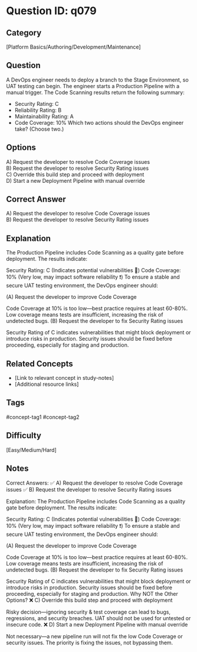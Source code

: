 # Question ID: q079

## Category
[Platform Basics/Authoring/Development/Maintenance]

## Question
A DevOps engineer needs to deploy a branch to the Stage Environment, so UAT testing can begin. The engineer starts a Production Pipeline with a manual trigger. The Code Scanning results return the following summary:
- Security Rating: C
- Reliability Rating: B
- Maintainability Rating: A
- Code Coverage: 10%
Which two actions should the DevOps engineer take? (Choose two.)

## Options
A) Request the developer to resolve Code Coverage issues  <br /> 
B) Request the developer to resolve Security Rating issues  <br /> 
C) Override this build step and proceed with deployment  <br /> 
D) Start a new Deployment Pipeline with manual override  <br /> 

## Correct Answer
A) Request the developer to resolve Code Coverage issues  <br /> 
B) Request the developer to resolve Security Rating issues  <br /> 

## Explanation
The Production Pipeline includes Code Scanning as a quality gate before deployment. The results indicate:

Security Rating: C (Indicates potential vulnerabilities 🛑)
Code Coverage: 10% (Very low, may impact software reliability ❗)
To ensure a stable and secure UAT testing environment, the DevOps engineer should:

(A) Request the developer to improve Code Coverage

Code Coverage at 10% is too low—best practice requires at least 60-80%.
Low coverage means tests are insufficient, increasing the risk of undetected bugs.
(B) Request the developer to fix Security Rating issues

Security Rating of C indicates vulnerabilities that might block deployment or introduce risks in production.
Security issues should be fixed before proceeding, especially for staging and production.

## Related Concepts
- [Link to relevant concept in study-notes]
- [Additional resource links]

## Tags
#concept-tag1 #concept-tag2

## Difficulty
[Easy/Medium/Hard]

## Notes

Correct Answers:
✅ A) Request the developer to resolve Code Coverage issues
✅ B) Request the developer to resolve Security Rating issues

Explanation:
The Production Pipeline includes Code Scanning as a quality gate before deployment. The results indicate:

Security Rating: C (Indicates potential vulnerabilities 🛑)
Code Coverage: 10% (Very low, may impact software reliability ❗)
To ensure a stable and secure UAT testing environment, the DevOps engineer should:

(A) Request the developer to improve Code Coverage

Code Coverage at 10% is too low—best practice requires at least 60-80%.
Low coverage means tests are insufficient, increasing the risk of undetected bugs.
(B) Request the developer to fix Security Rating issues

Security Rating of C indicates vulnerabilities that might block deployment or introduce risks in production.
Security issues should be fixed before proceeding, especially for staging and production.
Why NOT the Other Options?
❌ C) Override this build step and proceed with deployment

Risky decision—ignoring security & test coverage can lead to bugs, regressions, and security breaches.
UAT should not be used for untested or insecure code.
❌ D) Start a new Deployment Pipeline with manual override

Not necessary—a new pipeline run will not fix the low Code Coverage or security issues.
The priority is fixing the issues, not bypassing them.
